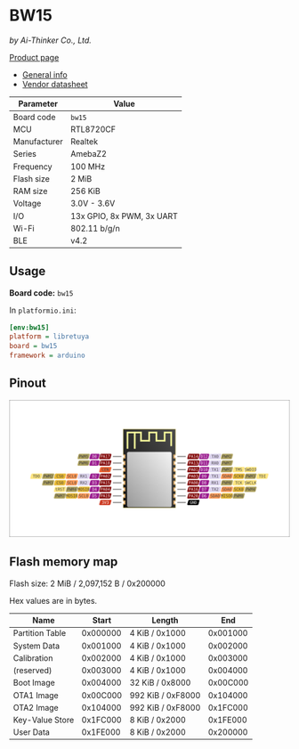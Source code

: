 # BW15

*by Ai-Thinker Co., Ltd.*

[Product page](https://docs.ai-thinker.com/_media/rtl8710/docs/bw15_datasheet_en.pdf)

- [General info](../../docs/platform/realtek/README.md)
- [Vendor datasheet](https://docs.ai-thinker.com/_media/rtl8710/docs/bw15_datasheet_en.pdf)

Parameter    | Value
-------------|--------------------------
Board code   | `bw15`
MCU          | RTL8720CF
Manufacturer | Realtek
Series       | AmebaZ2
Frequency    | 100 MHz
Flash size   | 2 MiB
RAM size     | 256 KiB
Voltage      | 3.0V - 3.6V
I/O          | 13x GPIO, 8x PWM, 3x UART
Wi-Fi        | 802.11 b/g/n
BLE          | v4.2

## Usage

**Board code:** `bw15`

In `platformio.ini`:

```ini
[env:bw15]
platform = libretuya
board = bw15
framework = arduino
```

## Pinout

![Pinout](pinout_bw15.svg)

## Flash memory map

Flash size: 2 MiB / 2,097,152 B / 0x200000

Hex values are in bytes.

Name            | Start    | Length            | End
----------------|----------|-------------------|---------
Partition Table | 0x000000 | 4 KiB / 0x1000    | 0x001000
System Data     | 0x001000 | 4 KiB / 0x1000    | 0x002000
Calibration     | 0x002000 | 4 KiB / 0x1000    | 0x003000
(reserved)      | 0x003000 | 4 KiB / 0x1000    | 0x004000
Boot Image      | 0x004000 | 32 KiB / 0x8000   | 0x00C000
OTA1 Image      | 0x00C000 | 992 KiB / 0xF8000 | 0x104000
OTA2 Image      | 0x104000 | 992 KiB / 0xF8000 | 0x1FC000
Key-Value Store | 0x1FC000 | 8 KiB / 0x2000    | 0x1FE000
User Data       | 0x1FE000 | 8 KiB / 0x2000    | 0x200000
